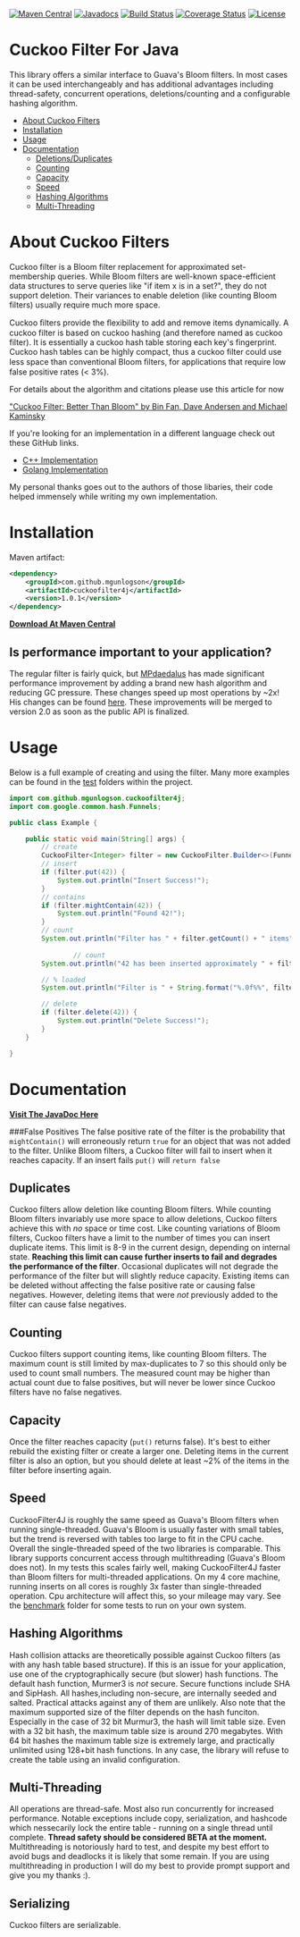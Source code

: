 [![Maven Central](https://maven-badges.herokuapp.com/maven-central/com.github.mgunlogson/cuckoofilter4j/badge.svg)](https://maven-badges.herokuapp.com/maven-central/com.github.mgunlogson/cuckoofilter4j)
[![Javadocs](http://javadoc.io/badge/com.github.mgunlogson/cuckoofilter4j.svg)](http://javadoc.io/doc/com.github.mgunlogson/cuckoofilter4j)
[![Build Status](https://travis-ci.org/MGunlogson/CuckooFilter4J.svg?branch=master)](https://travis-ci.org/MGunlogson/CuckooFilter4J)
[![Coverage Status](https://coveralls.io/repos/github/MGunlogson/CuckooFilter4J/badge.svg?branch=master)](https://coveralls.io/github/MGunlogson/CuckooFilter4J?branch=master)
[![License](https://img.shields.io/badge/license-Apache%202.0-blue.svg)](https://www.apache.org/licenses/LICENSE-2.0)


Cuckoo Filter For Java
==============
This library offers a similar interface to Guava's Bloom filters. In most cases it can be used interchangeably and has additional advantages including thread-safety, concurrent operations, deletions/counting and a configurable hashing algorithm.

 * [About Cuckoo Filters](#about-cuckoo-filters)
 * [Installation](#installation)
 * [Usage](#usage)
 * [Documentation](#documentation)
   * [Deletions/Duplicates](#duplicates)
   * [Counting](#counting)
   * [Capacity](#capacity)
   * [Speed](#speed)
   * [Hashing Algorithms](#hashing-algorithms)
   * [Multi-Threading](#multi-threading)


About Cuckoo Filters
======

Cuckoo filter is a Bloom filter replacement for approximated set-membership queries. While Bloom filters are well-known space-efficient data structures to serve queries like "if item x is in a set?", they do not support deletion. Their variances to enable deletion (like counting Bloom filters) usually require much more space.

Cuckoo ﬁlters provide the ﬂexibility to add and remove items dynamically. A cuckoo filter is based on cuckoo hashing (and therefore named as cuckoo filter). It is essentially a cuckoo hash table storing each key's fingerprint. Cuckoo hash tables can be highly compact, thus a cuckoo filter could use less space than conventional Bloom ﬁlters, for applications that require low false positive rates (< 3%).

For details about the algorithm and citations please use this article for now

["Cuckoo Filter: Better Than Bloom" by Bin Fan, Dave Andersen and Michael Kaminsky](https://www.cs.cmu.edu/~dga/papers/cuckoo-conext2014.pdf)

If you're looking for an implementation in a different language check out these GitHub links.

* [C++ Implementation](https://github.com/efficient/cuckoofilter)
* [Golang Implementation](https://github.com/seiflotfy/cuckoofilter)

My personal thanks goes out to the authors of those libaries, their code helped immensely while writing my own implementation.

Installation
======



Maven artifact:
```xml
<dependency>
    <groupId>com.github.mgunlogson</groupId>
    <artifactId>cuckoofilter4j</artifactId>
    <version>1.0.1</version>
</dependency> 
```
<strong>[Download At Maven Central](http://search.maven.org/#artifactdetails%7Ccom.github.mgunlogson%7Ccuckoofilter4j%7C1.0.1%7Cjar)</strong>

Is performance important to your application?
------------------------
The regular filter is fairly quick, but [MPdaedalus](https://github.com/MPdaedalus) has made significant performance improvement by adding a brand new hash algorithm and reducing GC pressure. These changes speed up most operations by ~2x! His changes can be found [here](https://github.com/MPdaedalus/CuckooFilter4J). These improvements will be merged to version 2.0 as soon as the public API is finalized.


Usage
======
Below is a full example of creating and using the filter. Many more examples can be  found in the [test](/src/test/java/com/github/mgunlogson/cuckoofilter4j) folders within the project.

```java
import com.github.mgunlogson.cuckoofilter4j;
import com.google.common.hash.Funnels;

public class Example {

	public static void main(String[] args) {
		// create
		CuckooFilter<Integer> filter = new CuckooFilter.Builder<>(Funnels.integerFunnel(), 2000000).build();
		// insert
		if (filter.put(42)) {
			System.out.println("Insert Success!");
		}
		// contains
		if (filter.mightContain(42)) {
			System.out.println("Found 42!");
		}
		// count
		System.out.println("Filter has " + filter.getCount() + " items");
		
				// count
		System.out.println("42 has been inserted approximately " + filter.approximateCount(42) + " times");

		// % loaded
		System.out.println("Filter is " + String.format("%.0f%%", filter.getLoadFactor() * 100) + " loaded");

		// delete
		if (filter.delete(42)) {
			System.out.println("Delete Success!");
		}
	}

}

```

Documentation
======
<strong>[Visit The JavaDoc Here](http://javadoc.io/doc/com.github.mgunlogson/cuckoofilter4j)</strong>

###False Positives
 The false positive rate of the filter is the probability that `mightContain()` will erroneously return `true` for an object that was not added to the filter. Unlike Bloom filters, a Cuckoo filter will fail to insert when it reaches capacity. If an insert fails `put()` will `return false`

Duplicates
----------------
Cuckoo filters allow deletion like counting Bloom filters. While counting Bloom filters invariably use more space to allow deletions, Cuckoo filters achieve this with *no* space or time cost. Like counting variations of Bloom filters, Cuckoo filters have a limit to the number of times you can insert duplicate items. This limit is 8-9 in the current design, depending on internal state. **Reaching this limit can cause further inserts to fail and degrades the performance of the filter**. Occasional duplicates will not degrade the performance of the filter but will slightly reduce capacity. Existing items can be deleted without affecting the false positive rate or causing false negatives. However, deleting items that were *not* previously added to the filter can cause false negatives.

Counting
----------------
Cuckoo filters support counting items, like counting Bloom filters. The maximum count is still limited by max-duplicates to 7 so this should only be used to count small numbers. The measured count may be higher than actual count due to false positives, but will never be lower since Cuckoo filters have no false negatives.

Capacity
----------------
Once the filter reaches capacity (`put()` returns false). It's best to either rebuild the existing filter or create a larger one. Deleting items in the current filter is also an option, but you should delete at least ~2% of the items in the filter before inserting again.

Speed
----------------
CuckooFilter4J is roughly the same speed as Guava's Bloom filters when running single-threaded. Guava's Bloom is usually faster with small tables, but the trend is reversed with tables too large to fit in the CPU cache. Overall the single-threaded speed of the two libraries is comparable. This library supports concurrent access through multithreading (Guava's Bloom does not). In my tests this scales fairly well, making CuckooFilter4J faster than Bloom filters for multi-threaded applications. On my 4 core machine, running inserts on all cores is roughly 3x faster than single-threaded operation. Cpu architecture will affect this, so your mileage may vary. See the [benchmark](bench/) folder for some tests to run on your own system.


Hashing Algorithms
----------------
Hash collision attacks are theoretically possible against Cuckoo filters (as with any hash table based structure). If this is an issue for your application, use one of the cryptographically secure (but slower) hash functions. The default hash function, Murmer3 is *not* secure. Secure functions include SHA and SipHash. All hashes,including non-secure, are internally seeded and salted. Practical attacks against any of them are unlikely. Also note that the maximum supported size of the filter depends on the hash funciton. Especially in the case of 32 bit Murmur3, the hash will limit table size. Even with a 32 bit hash, the maximum table size is around 270 megabytes. With 64 bit hashes the maximum table size is extremely large, and practically unlimited using 128+bit hash functions. In any case, the library will refuse to create the table using an invalid configuration.

Multi-Threading
----------------
All operations are thread-safe. Most also run concurrently for increased performance. Notable exceptions include copy, serialization, and hashcode which nessecarily lock the entire table - running on a single thread until complete. <strong>Thread safety should be considered BETA at the moment.</strong> Multithreading is notoriously hard to test, and despite my best effort to avoid bugs and deadlocks it is likely that some remain. If you are using multithreading in production I will do my best to provide prompt support and give you my thanks :).

Serializing
--------------------------------
Cuckoo filters are serializable.
